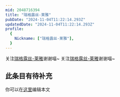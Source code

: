 ```yaml
---
mid: 2048716394
title: "瑞格露丝-莱雅"
pubDate: "2024-11-04T11:22:14.293Z"
updatedDate: "2024-11-04T11:22:14.293Z"
profile:
  {
    Nickname: ["瑞格露丝-莱雅"],
  }
---
```


关注[瑞格露丝-莱雅](https://space.bilibili.com/2048716394)谢谢喵~ 关注[瑞格露丝-莱雅](https://space.bilibili.com/2048716394)谢谢喵~

## 此条目有待补充
你可以在[这里](https://github.com/Yuhanawa/VTuber.ICU-Content/edit/master/v/瑞格露丝-莱雅/index.md)编辑本文
